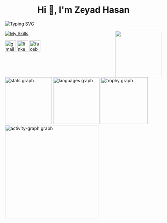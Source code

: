 <h1 align="center">Hi 👋, I'm Zeyad Hasan</h1>

[![Typing SVG](https://readme-typing-svg.demolab.com?font=Fira+Code&duration=2000&pause=2000&center=true&multiline=true&width=950&height=30&lines=Computer+and+Communication+Student+And+Full-stack+Developer)](https://git.io/typing-svg)

<img align="right" height="150" src="https://media.giphy.com/media/jBOOXxSJfG8kqMxT11/giphy.gif"  />

[![My Skills](https://skillicons.dev/icons?i=html,css,tailwindcss,javascript,react,ruby,rails,postman,c,java,postgres,git,matlab)](https://skillicons.dev)

<div align="left">
  <a href="mailto:zeyad.h.dev@gmail.com" target="_blank">
    <img src="https://img.shields.io/static/v1?message=Gmail&logo=gmail&label=&color=D14836&logoColor=white&labelColor=&style=for-the-badge" height="35" alt="gmail logo"  />
  </a>
  <a href="https://www.linkedin.com/in/zeyad-hassan-326569357" target="_blank">
    <img src="https://img.shields.io/static/v1?message=LinkedIn&logo=linkedin&label=&color=0077B5&logoColor=white&labelColor=&style=for-the-badge" height="35" alt="linkedin logo"  />
  </a>
  <a href="https://www.facebook.com/profile.php?id=100072172149221" target="_blank">
    <img src="https://img.shields.io/static/v1?message=Facebook&logo=facebook&label=&color=1877F2&logoColor=white&labelColor=&style=for-the-badge" height="35" alt="facebook logo"  />
  </a>
</div>

<br clear="both">

<div align="left">
<img src="https://github-readme-stats.vercel.app/api?username=zeyad-hassan-1&hide_title=false&hide_rank=false&show_icons=true&include_all_commits=true&count_private=true&disable_animations=false&theme=dracula&locale=en&hide_border=false&order=1" height="150" alt="stats graph"  />
  <img src="https://github-readme-stats.vercel.app/api/top-langs?username=zeyad-hassan-1&locale=en&hide_title=false&layout=compact&card_width=320&langs_count=5&theme=dracula&hide_border=false&order=2&cache_seconds=86400" height="150" alt="languages graph"  />
  <img src="https://github-profile-trophy.vercel.app?username=zeyad-hassan-1&theme=dracula&column=-1&row=1&margin-w=8&margin-h=8&no-bg=false&no-frame=false&order=4" height="150" alt="trophy graph"  />
  <img src="https://github-readme-activity-graph.vercel.app/graph?username=zeyad-hassan-1&radius=16&theme=react&area=true&order=5" height="300" alt="activity-graph graph"  />
</div>
